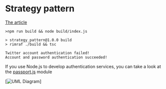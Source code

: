 # Strategy pattern

[The article](https://javascript.plainenglish.io/design-patterns-strategy-pattern-in-typescript-54eda9b40f09)

```
>npm run build && node build/index.js

> strategy_pattern@1.0.0 build
> rimraf ./build && tsc

Twitter account authentication failed!
Account and password authentication succeeded!
```

If you use Node.js to develop authentication services, you can take a look at the [passport.js](https://www.passportjs.org/) module

[![UML Diagram](https://miro.medium.com/max/700/1*RPD5SVp6u1i6zRy5yDEs0w.png)]
